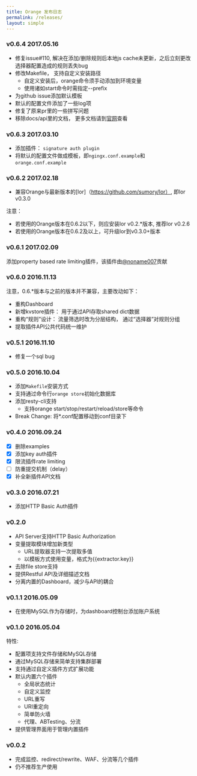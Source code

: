 ```yaml
---
title: Orange 发布日志
permalink: /releases/
layout: simple
---
```


### v0.6.4 2017.05.16

- 修复issue#110, 解决在添加/删除规则后本地js cache未更新，之后立刻更改选择器配置造成的规则丢失bug
- 修改Makefile， 支持自定义安装路径
    - 自定义安装后，orange命令须手动添加到环境变量
    - 使用诸如start命令时需指定--prefix
- 为github issue添加默认模板
- 默认的配置文件添加了一些log项
- 修复了原来pr里的一些拼写问题
- 移除docs/api里的文档， 更多文档请到[官网](http://orange.sumory.com)查看

### v0.6.3 2017.03.10

- 添加插件： `signature auth plugin`
- 将默认的配置文件做成模板，即`ngingx.conf.example`和`orange.conf.example`

### v0.6.2 2017.02.18

- 兼容Orange与最新版本的[lor]（https://github.com/sumory/lor）, 即lor v0.3.0

注意：

- 若使用的Orange版本在0.6.2以下，则应安装lor v0.2.*版本, 推荐lor v0.2.6
- 若使用的Orange版本在0.6.2及以上，可升级lor到v0.3.0+版本

### v0.6.1 2017.02.09

添加property based rate limiting插件，该插件由[@noname007](https://github.com/noname007)贡献

### v0.6.0 2016.11.13

注意，0.6.*版本与之前的版本并不兼容，主要改动如下：

- 重构Dashboard
- 新增kvstore插件： 用于通过API存取shared dict数据
- 重构“规则”设计： 流量筛选时改为分层结构， 通过“选择器”对规则分组
- 提取插件API公共代码统一维护

### v0.5.1 2016.11.10

- 修复一个sql bug

### v0.5.0 2016.10.04

- 添加`Makefile`安装方式
- 支持通过命令行`orange store`初始化数据库
- 添加resty-cli支持
    - 支持orange start/stop/restart/reload/store等命令
- Break Change: 将*.conf配置移动到conf目录下


### v0.4.0 2016.09.24

- [x] 删除examples
- [x] 添加key auth插件
- [x] 限流插件rate limiting
- [ ] 防重提交机制（delay）
- [x] 补全新插件API文档

### v0.3.0 2016.07.21

- 添加HTTP Basic Auth插件

### v0.2.0

- API Server支持HTTP Basic Authorization
- 变量提取模块增加新类型
    - URL提取器支持一次提取多值
    - 以模板方式使用变量，格式为{{extractor.key}}
- 去除file store支持
- 提供Restful API及详细描述文档
- 分离内置的Dashboard，减少与API的耦合

### v0.1.1 2016.05.09

- 在使用MySQL作为存储时，为dashboard控制台添加账户系统


### v0.1.0 2016.05.04

特性:

- 配置项支持文件存储和MySQL存储
- 通过MySQL存储来简单支持集群部署
- 支持通过自定义插件方式扩展功能
- 默认内置六个插件
    - 全局状态统计
    - 自定义监控
    - URL重写
    - URI重定向
    - 简单防火墙
    - 代理、ABTesting、分流
- 提供管理界面用于管理内置插件

### v0.0.2

 - 完成监控、redirect/rewrite、WAF、分流等几个插件
 - 仍不推荐生产使用
